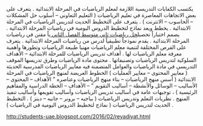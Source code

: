 يكتسب الكفايات التدريسية اللازمة لمعلم الرياضيات في المرحلة الابتدائية . 
 يتعرف على بعض الاتجاهات المعاصرة في تعليم الرياضيات ( التعليم التعاوني – أسلوب حل المشكلات – الحاسوب – الانترنت ) . 
يتعرف على التخطيط الحديث لتدريس الرياضيات في المرحلة الابتدائية . 
يخطط ويعد نماذج لتخطيط الدروس اليومية في رياضيات المرحلة الابتدائية .
يصمم اختباراً تحصيل<a href="http://students-uae.blogspot.com/2016/02/reyadiyat.html">حل رياضيات ثاني متوسط الفصل الثاني  </a> ياً مقنن في رياضيات المرحلة الابتدائية . 
يقدم نموذجاً تطبيقياً لدرس من رياضيات المرحلة الابتدائية .
يتعرف على الفرص المختلفة لتنمية معلم الرياضيات مهنيا
طبيعة الرياضيات وتطورها وأهمية معرفة معلم الرياضيات لها . 
أهداف تدريس الرياضيات للمرحلة الابتدائية – الأهداف السلوكية لتدريس الرياضيات وتصنيفاتها . 
 محتوى مادة الرياضيات وطرق تدريسها 
الموقف التدريسي في مادة الرياضيات والعوامل المتضمنة فيه  معايير الرياضيات المدرسية الحديثة ( معايير المحتوى – معايير العمليات )  الخطوط العريضة لمنهج الرياضيات في المرحلة الابتدائية ( أسس منهج الرياضيات – بناء منهج الرياضيات وعناصره " الأهداف – المحتوى – الأساليب – الوسائل والأنشطة – أساليب التقويم " – الأهداف – الخطة الدراسية والمفاهيم الرئيسية ) ، توجيهات عامة في أساليب تدريس الرياضيات وأساليب تقويمها وأساليب تنفيذ المنهج . نظريات التعلم وتدريس الرياضيات ( بياجيه – برونر – جانيه – دينز ) . التخطيط الحديث لتدريس الرياضيات ( نماذج لتخطيط الدروس اليومية في الرياضيات ) .

<a href="http://students-uae.blogspot.com/2016/02/reyadiyat.html">http://students-uae.blogspot.com/2016/02/reyadiyat.html</a>
